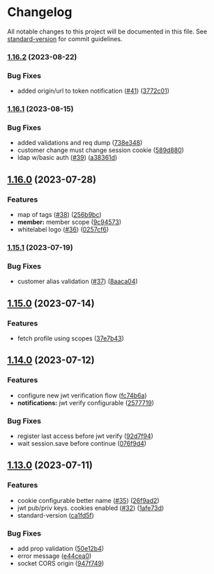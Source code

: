 # Changelog

All notable changes to this project will be documented in this file. See [standard-version](https://github.com/conventional-changelog/standard-version) for commit guidelines.

### [1.16.2](https://github.com/theeye-io-team/theeye-gateway/compare/1.16.1...1.16.2) (2023-08-22)


### Bug Fixes

* added origin/url to token notification ([#41](https://github.com/theeye-io-team/theeye-gateway/issues/41)) ([3772c01](https://github.com/theeye-io-team/theeye-gateway/commit/3772c0162cc60b8de4b52fd205695c21de37dd38))

### [1.16.1](https://github.com/theeye-io-team/theeye-gateway/compare/1.16.0...1.16.1) (2023-08-15)


### Bug Fixes

* added validations and req dump ([738e348](https://github.com/theeye-io-team/theeye-gateway/commit/738e3481df23d739035a687b1a3f2bc2e3508669))
* customer change must change session cookie ([589d880](https://github.com/theeye-io-team/theeye-gateway/commit/589d8806145a6646550e88ba503a705636b23165))
* ldap w/basic auth ([#39](https://github.com/theeye-io-team/theeye-gateway/issues/39)) ([a38361d](https://github.com/theeye-io-team/theeye-gateway/commit/a38361d1afdb4db27b28cf5978c56bfcc505d141))

## [1.16.0](https://github.com/theeye-io-team/theeye-gateway/compare/1.15.1...1.16.0) (2023-07-28)


### Features

* map of tags ([#38](https://github.com/theeye-io-team/theeye-gateway/issues/38)) ([256b9bc](https://github.com/theeye-io-team/theeye-gateway/commit/256b9bc29bcbee88e57d33683b9d9448304072b6))
* **member:** member scope ([9c94573](https://github.com/theeye-io-team/theeye-gateway/commit/9c94573d3c684b3218c8956a58b5ab9a72917582))
* whitelabel logo ([#36](https://github.com/theeye-io-team/theeye-gateway/issues/36)) ([0257cf6](https://github.com/theeye-io-team/theeye-gateway/commit/0257cf6606c2bcc2ce806f932fe9f9964f83f457))

### [1.15.1](https://github.com/theeye-io-team/theeye-gateway/compare/1.15.0...1.15.1) (2023-07-19)


### Bug Fixes

* customer alias validation ([#37](https://github.com/theeye-io-team/theeye-gateway/issues/37)) ([8aaca04](https://github.com/theeye-io-team/theeye-gateway/commit/8aaca04a7d4db7f3b8a3cd9903bb28a1d9d6433f))

## [1.15.0](https://github.com/theeye-io-team/theeye-gateway/compare/1.14.0...1.15.0) (2023-07-14)


### Features

* fetch profile using scopes ([37e7b43](https://github.com/theeye-io-team/theeye-gateway/commit/37e7b4394f65a0f46739d1d0a3b45f7df057c297))

## [1.14.0](https://github.com/theeye-io-team/theeye-gateway/compare/1.13.0...1.14.0) (2023-07-12)


### Features

* configure new jwt verification flow ([fc74b6a](https://github.com/theeye-io-team/theeye-gateway/commit/fc74b6a421d88e929069175739d29c202643e3b2))
* **notifications:** jwt verify configurable ([2577719](https://github.com/theeye-io-team/theeye-gateway/commit/2577719f925a032f9a5441d7c2cd857ed9d11bd5))


### Bug Fixes

* register last access before jwt verify ([92d7f94](https://github.com/theeye-io-team/theeye-gateway/commit/92d7f940a0f55b37e023a31ea2370a127965b054))
* wait session.save before continue ([076f9d4](https://github.com/theeye-io-team/theeye-gateway/commit/076f9d4667a6d705084927532c53b1afdc9a6a43))

## [1.13.0](https://github.com/theeye-io-team/theeye-gateway/compare/1.12.9...1.13.0) (2023-07-11)


### Features

* cookie configurable better name ([#35](https://github.com/theeye-io-team/theeye-gateway/issues/35)) ([26f9ad2](https://github.com/theeye-io-team/theeye-gateway/commit/26f9ad24496f7600e6047cb70fa10e82cf970331))
* jwt pub/priv keys. cookies enabled ([#32](https://github.com/theeye-io-team/theeye-gateway/issues/32)) ([1afe73d](https://github.com/theeye-io-team/theeye-gateway/commit/1afe73dc87620466fe55f951251ea5d1e11336ab))
* standard-version ([ca1fd5f](https://github.com/theeye-io-team/theeye-gateway/commit/ca1fd5f6a31592929e3edf934e3ea4bfe83a0c35))


### Bug Fixes

* add prop validation ([50e12b4](https://github.com/theeye-io-team/theeye-gateway/commit/50e12b4f0fcdf1e1635a0a5606504b75607888df))
* error message ([e44cea0](https://github.com/theeye-io-team/theeye-gateway/commit/e44cea0856cae1891939280fa2783ad7b70f3858))
* socket CORS origin ([947f749](https://github.com/theeye-io-team/theeye-gateway/commit/947f7493baab34d693092b9f7c606c24a672a471))

